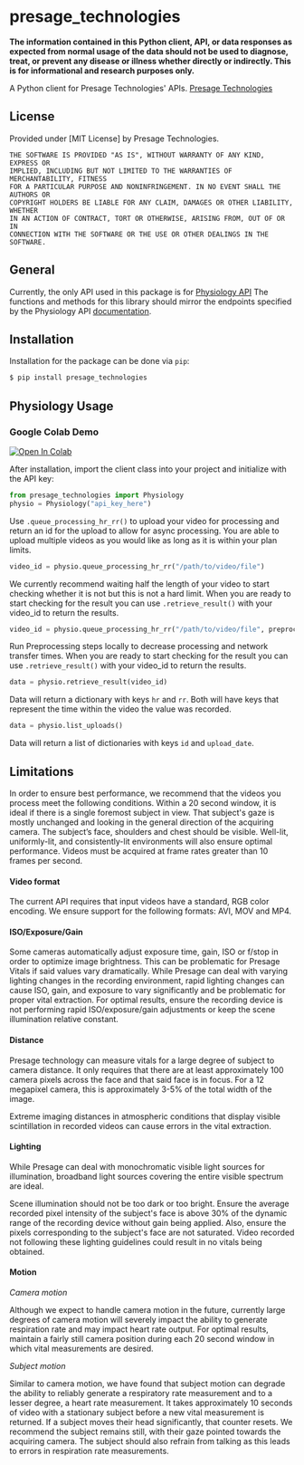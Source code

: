 # presage_technologies

**The information contained in this Python client, API, or data responses as expected from normal usage of the data should not be used to diagnose, treat, or prevent any disease or illness whether directly or indirectly. This is for informational and research purposes only.**

A Python client for Presage Technologies' APIs. [Presage Technologies](https://presagetechnologies.com)


## License

Provided under [MIT License] by Presage Technologies.

```
THE SOFTWARE IS PROVIDED "AS IS", WITHOUT WARRANTY OF ANY KIND, EXPRESS OR
IMPLIED, INCLUDING BUT NOT LIMITED TO THE WARRANTIES OF MERCHANTABILITY, FITNESS
FOR A PARTICULAR PURPOSE AND NONINFRINGEMENT. IN NO EVENT SHALL THE AUTHORS OR
COPYRIGHT HOLDERS BE LIABLE FOR ANY CLAIM, DAMAGES OR OTHER LIABILITY, WHETHER
IN AN ACTION OF CONTRACT, TORT OR OTHERWISE, ARISING FROM, OUT OF OR IN
CONNECTION WITH THE SOFTWARE OR THE USE OR OTHER DEALINGS IN THE SOFTWARE.
```
## General

Currently, the only API used in this package is for [Physiology API](https://physiology.presagetech.com)
The functions and methods for this library should mirror the
endpoints specified by the Physiology API [documentation](https://docs.physiology.presagetech.com).

## Installation

Installation for the package can be done via `pip`:

```bash
$ pip install presage_technologies
```

## Physiology Usage

### Google Colab Demo

[![Open In Colab](https://colab.research.google.com/assets/colab-badge.svg)](https://colab.research.google.com/github/Presage-Security/presage_technologies/blob/main/examples/Physiology_API_Example.ipynb)


After installation, import the client class into your project and initialize with the API key:

```python
from presage_technologies import Physiology
physio = Physiology("api_key_here")
```

Use `.queue_processing_hr_rr()` to upload your video for processing and return an id for the upload to allow for async processing. You are able to upload multiple videos as you would like as long as it is within your plan limits.

```python
video_id = physio.queue_processing_hr_rr("/path/to/video/file")
```

We currently recommend waiting half the length of your video to start checking whether it is not but this is not a hard limit. When you are ready to start checking for the result you can use `.retrieve_result()` with your video_id to return the results.

```python
video_id = physio.queue_processing_hr_rr("/path/to/video/file", preprocess=True)
```

Run Preprocessing steps locally to decrease processing and network transfer times. When you are ready to start checking for the result you can use `.retrieve_result()` with your video_id to return the results.

```python
data = physio.retrieve_result(video_id)
```

Data will return a dictionary with keys `hr` and `rr`. Both will have keys that represent the time within the video the value was recorded.

```python
data = physio.list_uploads()
```

Data will return a list of dictionaries with keys `id` and `upload_date`.

## Limitations

In order to ensure best performance, we recommend that the videos you process meet the following conditions.  Within a 20 second window, it is ideal if there is a single foremost subject in view.  That subject's gaze is mostly unchanged and looking in the general direction of the acquiring camera. The subject’s face, shoulders and chest should be visible.  Well-lit, uniformly-lit, and consistently-lit environments will also ensure optimal performance.  Videos must be acquired at frame rates greater than 10 frames per second.


#### Video format

The current API requires that input videos have a standard, RGB color encoding.  We ensure support for the following formats: AVI, MOV and MP4.

#### ISO/Exposure/Gain

Some cameras automatically adjust exposure time, gain, ISO or f/stop in order to optimize image brightness.  This can be problematic for Presage Vitals if said values vary dramatically. While Presage can deal with varying lighting changes in the recording environment, rapid lighting changes can cause ISO, gain, and exposure to vary significantly and be problematic for proper vital extraction. For optimal results, ensure the recording device is not performing rapid ISO/exposure/gain adjustments or keep the scene illumination relative constant.

#### Distance

Presage technology can measure vitals for a large degree of subject to camera distance.  It only requires that there are at least approximately 100 camera pixels across the face and that said face is in focus.  For a 12 megapixel camera, this is approximately 3-5% of the total width of the image.

Extreme imaging distances in atmospheric conditions that display visible scintillation in recorded videos can cause errors in the vital extraction.

#### Lighting
While Presage can deal with monochromatic visible light sources for illumination, broadband light sources covering the entire visible spectrum are ideal.

Scene illumination should not be too dark or too bright. Ensure the average recorded pixel intensity of the subject's face is above 30% of the dynamic range of the recording device without gain being applied. Also, ensure the pixels corresponding to the subject's face are not saturated. Video recorded not following these lighting guidelines could result in no vitals being obtained.


#### Motion
_Camera motion_

Although we expect to handle camera motion in the future, currently large degrees of camera motion will severely impact the ability to generate respiration rate and may impact heart rate output.  For optimal results, maintain a fairly still camera position during each 20 second window in which vital measurements are desired.

_Subject motion_

Similar to camera motion, we have found that subject motion can degrade the ability to reliably generate a respiratory rate measurement and to a lesser degree, a heart rate measurement.  It takes approximately 10 seconds of video with a stationary subject before a new vital measurement is returned. If a subject moves their head significantly, that counter resets.  We recommend the subject remains still, with their gaze pointed towards the acquiring camera. The subject should also refrain from talking as this leads to errors in respiration rate measurements.
